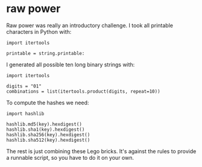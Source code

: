 # raw power

Raw power was really an introductory challenge. I took all printable characters in Python with:

```
import itertools

printable = string.printable:
```

I generated all possible ten long binary strings with:
```
import itertools

digits = "01"
combinations = list(itertools.product(digits, repeat=10))
```

To compute the hashes we need:

```
import hashlib 

hashlib.md5(key).hexdigest()
hashlib.sha1(key).hexdigest()
hashlib.sha256(key).hexdigest()
hashlib.sha512(key).hexdigest()
```

The rest is just combining these Lego bricks. It's against the rules to provide a runnable script, so you have to do it on your own.
